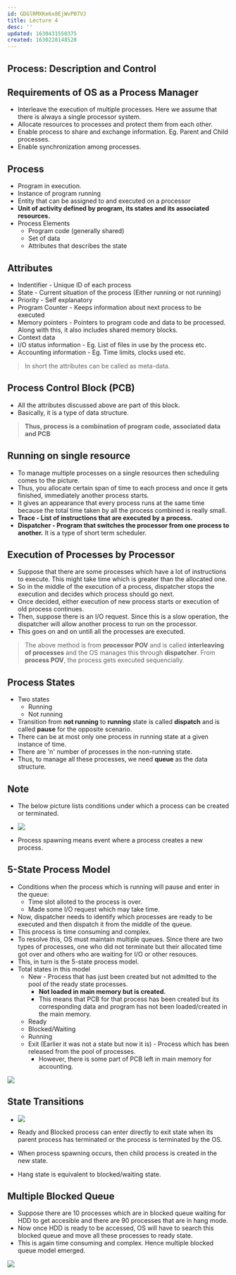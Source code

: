 ```yaml
---
id: GDGlRMXKe6x8EjWvP07VJ
title: Lecture 4
desc: ''
updated: 1630431550375
created: 1630228148528
---
```



## Process: Description and Control

## Requirements of OS as a Process Manager

- Interleave the execution of multiple processes. Here we assume that there is always a single processor system.
- Allocate resources to processes and protect them from each other.
- Enable process to share and exchange information. Eg. Parent and Child processes.
- Enable synchronization among processes.

## Process

- Program in execution.
- Instance of program running
- Entity that can be assigned to and executed on a processor
- **Unit of activity defined by program, its states and its associated resources.**
- Process Elements
  - Program code (generally shared)
  - Set of data
  - Attributes that describes the state

## Attributes

- Indentifier - Unique ID of each process
- State - Current situation of the process (Either running or not running)
- Priority - Self explanatory
- Program Counter - Keeps information about next process to be executed
- Memory pointers - Pointers to program code and data to be processed. Along with this, it also includes shared memory blocks.
- Context data
- I/O status information - Eg. List of files in use by the process etc.
- Accounting information - Eg. Time limits, clocks used etc.

> In short the attributes can be called as meta-data.

## Process Control Block (PCB)

- All the attributes discussed above are part of this block.
- Basically, it is a type of data structure.

> **Thus, process is a combination of program code, associated data and PCB**

## Running on single resource

- To manage multiple processes on a single resources then scheduling comes to the picture.
- Thus, you allocate certain span of time to each process and once it gets finished, immediately another process starts.
- It gives an appearance that every process runs at the same time because the total time taken by all the process combined is really small.
- **Trace - List of instructions that are executed by a process.**
- **Dispatcher - Program that switches the processor from one process to another.** It is a type of short term scheduler.

## Execution of Processes by Processor

- Suppose that there are some processes which have a lot of instructions to execute. This might take time which is greater than the allocated one.
- So in the middle of the execution of a process, dispatcher stops the execution and decides which process should go next.
- Once decided, either execution of new process starts or execution of old process continues.
- Then, suppose there is an I/O request. Since this is a slow operation, the dispatcher will allow another process to run on the processor.
- This goes on and on untill all the processes are executed.

> The above method is from **processor POV** and is called **interleaving of processes** and the OS manages this through **dispatcher**. From **process POV**, the process gets executed sequencially.

## Process States

- Two states
  - Running
  - Not running
- Transition from **not running** to **running** state is called **dispatch** and is called **pause** for the opposite scenario.
- There can be at most only one process in running state at a given instance of time.
- There are 'n' number of processes in the non-running state.
- Thus, to manage all these processes, we need **queue** as the data structure.

## Note

- The below picture lists conditions under which a process can be created or terminated.

- ![](/assets/images/2021-08-29-15-16-50.png)

- Process spawning means event where a process creates a new process.

## 5-State Process Model

- Conditions when the process which is running will pause and enter in the queue:
  - Time slot alloted to the process is over.
  - Made some I/O request which may take time.
- Now, dispatcher needs to identify which processes are ready to be executed and then dispatch it from the middle of the queue.
- This process is time consuming and complex.
- To resolve this, OS must maintain multiple queues. Since there are two types of processes, one who did not terminate but their allocated time got over and others who are waiting for I/O or other resouces.
- This, in turn is the 5-state process model.
- Total states in this model
  - New - Process that has just been created but not admitted to the pool of the ready state processes.
    - **Not loaded in main memory but is created.**
    - This means that PCB for that process has been created but its corresponding data and program has not been loaded/created in the main memory.
  - Ready
  - Blocked/Waiting
  - Running
  - Exit (Earlier it was not a state but now it is) - Process which has been released from the pool of processes.
    - However, there is some part of PCB left in main memory for accounting.

![](/assets/images/2021-08-29-15-32-07.png)

## State Transitions

- ![](/assets/images/2021-08-29-15-36-29.png)

- Ready and Blocked process can enter directly to exit state when its parent process has terminated or the process is terminated by the OS.

- When process spawning occurs, then child process is created in the new state.

- Hang state is equivalent to blocked/waiting state.

## Multiple Blocked Queue

- Suppose there are 10 processes which are in blocked queue waiting for HDD to get accesible and there are 90 processes that are in hang mode.
- Now once HDD is ready to be accessed, OS will have to search this blocked queue and move all these processes to ready state.
- This is again time consuming and complex. Hence multiple blocked queue model emerged.

![](/assets/images/2021-08-29-15-48-46.png)


